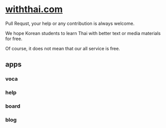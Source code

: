 # [withthai.com](https://www.withthai.com)

Pull Requst, your help or any contribution is always welcome.

We hope Korean students to learn Thai with better text or media materials for free.

Of course, it does not mean that our all service is free.


## apps

### voca

### help

### board

### blog

